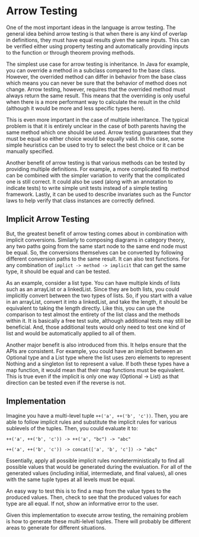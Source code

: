# Arrow Testing

One of the most important ideas in the language is arrow testing. The general idea behind arrow testing is that when there is any kind of overlap in definitions, they must have equal results given the same inputs. This can be verified either using property testing and automatically providing inputs to the function or through theorem proving methods.

The simplest use case for arrow testing is inheritance. In Java for example, you can override a method in a subclass compared to the base class. However, the overrided method can differ in behavior from the base class which means you can never be sure that the behavior of method does not change. Arrow testing, however, requires that the overrided method must always return the same result. This means that the overriding is only useful when there is a more performant way to calculate the result in the child (although it would be more and less specific types here).

This is even more important in the case of multiple inheritance. The typical problem is that it is entirely unclear in the case of both parents having the same method which one should be used. Arrow testing guarantees that they must be equal so either choice would be equally valid. In this case, some simple heuristics can be used to try to select the best choice or it can be manually specified.

Another benefit of arrow testing is that various methods can be tested by providing multiple definitions. For example, a more complicated fib method can be combined with the simpler variation to verify that the complicated one is still correct. It could also be used (along with an annotation to indicate tests) to write simple unit tests instead of a simple testing framework. Lastly, it can be used to describe invariates such as the Functor laws to help verify that class instances are correctly defined.

## Implicit Arrow Testing

But, the greatest benefit of arrow testing comes about in combination with implicit conversions. Similarly to composing diagrams in category theory, any two paths going from the same start node to the same end node must be equal. So, the conversions themselves can be converted by following different conversion paths to the same result. It can also test functions. For any combination of `implict -> method -> implicit` that can get the same type, it should be equal and can be tested.

As an example, consider a list type. You can have multiple kinds of lists such as an arrayList or a linkedList. Since they are both lists, you could implicitly convert between the two types of lists. So, if you start with a value in an arrayList, convert it into a linkedList, and take the length, it should be equivalent to taking the length directly. Like this, you can use the comparison to test almost the entirety of the list class and the methods within it. It is basically a free test suite, although additional tests may still be beneficial. And, those additional tests would only need to test one kind of list and would be automatically applied to all of them.

Another major benefit is also introduced from this. It helps ensure that the APIs are consistent. For example, you could have an implicit between an Optional type and a List type where the list uses zero elements to represent Nothing and a singleton list to represent a value. If both these types have a map function, it would mean that their map functions must be equivalent. This is true even if the implicit is only one way (Optional -> List) as that direction can be tested even if the reverse is not.

## Implementation

Imagine you have a multi-level tuple `++('a', ++('b', 'c'))`. Then, you are able to follow implicit rules and substitute the implicit rules for various sublevels of the tuples. Then, you could evaluate it to:
```
++('a', ++('b', 'c')) -> ++('a', "bc") -> "abc"

++('a', ++('b', 'c')) -> concat(['a', 'b', 'c']) -> "abc"
```

Essentially, apply all possible implicit rules nondeterministically to find all possible values that would be generated during the evaluation. For all of the generated values (including initial, intermediate, and final values), all ones with the same tuple types at all levels must be equal.

An easy way to test this is to find a map from the value types to the produced values. Then, check to see that the produced values for each type are all equal. If not, show an informative error to the user.

Given this implementation to execute arrow testing, the remaining problem is how to generate these multi-lelvel tuples. There will probably be different areas to generate for different situations.
